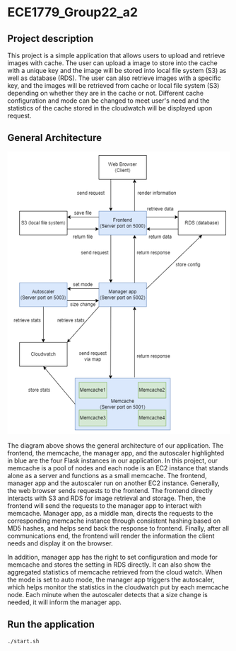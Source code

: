 # ECE1779_Group22_a2

## Project description
This project is a simple application that allows users to upload and retrieve images with cache.
The user can upload a image to store into the cache with a unique key and the image will be stored into local file system (S3) as well as database (RDS).
The user can also retrieve images with a specific key, and the images will be retrieved from cache or local file system (S3) depending on whether they are in the cache or not.
Different cache configuration and mode can be changed to meet user's need and the statistics of the cache stored in the cloudwatch will be displayed upon request.


## General Architecture
![Screenshot](architecture.png)

The diagram above shows the general architecture of our application. 
The frontend, the memcache, the manager app, and the autoscaler highlighted in blue are the four Flask instances in our application. 
In this project, our memcache is a pool of nodes and each node is an EC2 instance that stands alone as a server and functions as a small memcache. 
The frontend, manager app and the autoscaler run on another EC2 instance. 
Generally, the web browser sends requests to the frontend. 
The frontend directly interacts with S3 and RDS for image retrieval and storage. 
Then, the frontend will send the requests to the manager app to interact with memcache. Manager app, as a middle man, directs the requests to the corresponding memcache instance through consistent hashing based on MD5 hashes, and helps send back the response to frontend. 
Finally, after all communications end, the frontend will render the information the client needs and display it on the browser. 

In addition, manager app has the right to set configuration and mode for memcache and stores the setting in RDS directly. 
It can also show the aggregated statistics of memcache retrieved from the cloud watch. 
When the mode is set to auto mode, the manager app triggers the autoscaler, which helps monitor the statistics in the cloudwatch put by each memcache node. 
Each minute when the autoscaler detects that a size change is needed, it will inform the manager app. 

## Run the application
```
./start.sh
```
